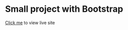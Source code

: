 # Small project with Bootstrap

[Click me](https://moorjon2.github.io/bootstrap-pokecards/) to view live site